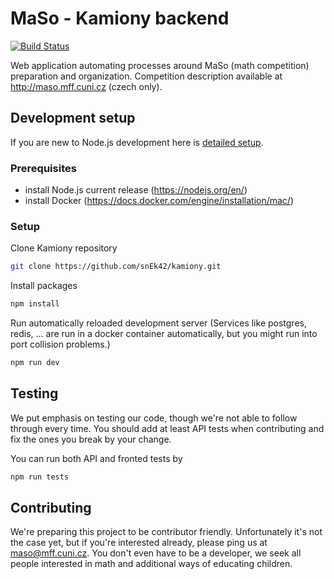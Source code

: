 # MaSo - Kamiony backend

[![Build Status](https://travis-ci.org/snEk42/kamiony.svg?branch=master)](https://travis-ci.org/snEk42/kamiony-api)

Web application automating processes around MaSo (math competition) preparation and organization.
Competition description available at <http://maso.mff.cuni.cz> (czech only).

## Development setup

If you are new to Node.js development here is [detailed setup](./docs/linux-setup.md).

### Prerequisites

- install Node.js current release (<https://nodejs.org/en/>)
- install Docker (<https://docs.docker.com/engine/installation/mac/>)

### Setup

Clone Kamiony repository

```bash
git clone https://github.com/snEk42/kamiony.git
```

Install packages

```bash
npm install
```

Run automatically reloaded development server (Services like postgres, redis, ...
are run in a docker container automatically, but you might run into port collision problems.)

```bash
npm run dev
```

## Testing

We put emphasis on testing our code, though we're not able to follow through every time.
You should add at least API tests when contributing and fix the ones you break by your change.

You can run both API and fronted tests by

```bash
npm run tests
```

## Contributing

We're preparing this project to be contributor friendly. Unfortunately it's not the case yet,
but if you're interested already, please ping us at maso@mff.cuni.cz. You don't
even have to be a developer, we seek all people interested in math and additional ways of
educating children.
